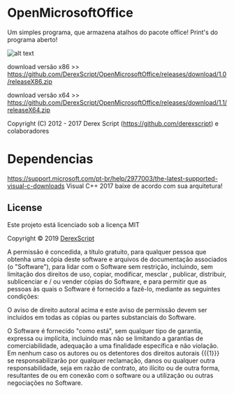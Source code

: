 # OpenMicrosoftOffice
Um simples programa, que armazena atalhos do pacote office!
Print's do programa aberto!

![alt text](https://uploaddeimagens.com.br/images/002/071/155/full/mo.png)

download versão x86 >> https://github.com/DerexScript/OpenMicrosoftOffice/releases/download/1.0/releaseX86.zip

download versão x64 >> https://github.com/DerexScript/OpenMicrosoftOffice/releases/download/1.1/releaseX64.zip


Copyright (C) 2012 - 2017 Derex Script (https://github.com/derexscript) e colaboradores

# Dependencias
https://support.microsoft.com/pt-br/help/2977003/the-latest-supported-visual-c-downloads
Visual C++ 2017
baixe de acordo com sua arquitetura!


## License

Este projeto está licenciado sob a licença MIT

Copyright © 2019 [DerexScript](https://github.com/DerexScript)

A permissão é concedida, a título gratuito, para qualquer pessoa que obtenha uma cópia deste software e arquivos de documentação associados (o "Software"), para lidar com o Software sem restrição, incluindo, sem limitação dos direitos de uso, copiar, modificar, mesclar , publicar, distribuir, sublicenciar e / ou vender cópias do Software, e para permitir que as pessoas às quais o Software é fornecido a fazê-lo, mediante as seguintes condições:

O aviso de direito autoral acima e este aviso de permissão devem ser incluídos em todas as cópias ou partes substanciais do Software.

O Software é fornecido "como está", sem qualquer tipo de garantia, expressa ou implícita, incluindo mas não se limitando a garantias de comerciabilidade, adequação a uma finalidade específica e não violação. Em nenhum caso os autores ou os detentores dos direitos autorais {{{1}}} se responsabilizarão por qualquer reclamação, danos ou qualquer outra responsabilidade, seja em razão de contrato, ato ilícito ou de outra forma, resultantes de ou em conexão com o software ou a utilização ou outras negociações no Software. 
